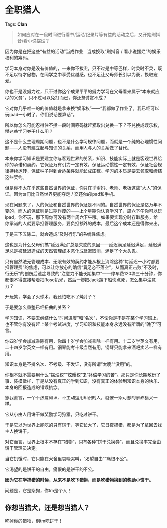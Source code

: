 # 全职猎人

Tags: **Clan**

> 如何应对在一段时间进行看书/运动/纪录片等有益的活动之后，又开始刷抖音/看小说摆烂？



因为你是在把这些“有益的活动”当成作业，当成换取“刷抖音 / 看小说摆烂”的娱乐权利的筹码。

学习本身对你是没有价值的，一来你不拔尖，只不过是中等巴样，时灵时不灵，既不足以恃才傲物，在同学之中享受优越感，也不足让父母师长引以为豪，换取宠爱。

你也不是没努力过，只不过你这个成果平平的努力学习在父母看来属于“本来就应尽的义务”，只不过可以免打而已，你还想讨赏不成？

它对你几乎唯一的的价值就是拿来换“娱乐权”——“我都做了作业了，我已经可以玩ipad一小时了，你们说话要算话”。

所以你怎么可能忍得住不攒一段时间筹码就赶紧取出兑换一下？不兑换成娱乐权，攒这些学习券干什么用？

这不是什么生理周期问题，也不是什么学习规律问题，而就是一个纯的心理惯性问题——人没有建立起与知识的关系，而用人与人的关系做了替代。

本来你学习知识是要建立你与客观世界的关系，知识、技能实际上就是客观世界给你的承诺和契约。它保证万有引力一定有效，保证运动惯性一定有效，保证社会规律持续运转，保证种子得到合适条件就能长成庄稼。学习的本质是要去领取和缔结这些契约。

但是你不太在乎这些自然世界的保证，你只在乎爹妈、老师、老板这些“大人”的保证。因为ta们比自然世界更能夺走 / 交还你的ipad和手机。

现在问题来了，人的保证和自然世界的保证是不同的。自然世界的保证是亿万年不变的，而人的保证则是过期作废的——上个星期你认真学习了，周六下午你可以玩ipad，你不玩，那下周你可没有两个周六下午哦。如果要实现分时存取服务，给你承诺的人就要承担管理服务，要负担额外的成本，最后这个成本还是得你来出。

于是三下五除二，就会造成“及时行乐”的系统性焦虑。

这也是为什么父母们搞“延迟满足”总是失败的原因——延迟满足延迟满足，延迟满足总是被延迟造成的天然管理成本恶化成延迟取消，满足了个大头鬼。

只有自然法无管理成本、无限有效的契约才能从根上消除这种“每延迟一小时都要扣管理费”的焦虑，可以让你放心的确信“满足必不落空”，从而真正击败“不及时，行无乐”的创伤后遗症导致的“注意力不能长期集中”——停车费120块三十分钟，你都恨不得直接帮着把Rose扒光，然后一脚把Jack踹下船快点死，怎么集中注意力？

开玩笑，学会了火球术，我还怕吃不了炖肘子？

  


于是要怎么重整已经扭曲的关系？

学习知识，不要去纠结什么“时间进度”和“名次”，不论你是不是在某个学习班上，也不管你有没有赶上某个考试进度，学习知识和技能本身永远没有所谓的“晚了”可言。

你四岁学会加减乘除有用，你四十岁学会加减乘除一样有用。十二岁学英文有用，二十四岁学英文一样有用。钢琴能考十级当然有用，钢琴只能拿来酒吧卖艺一样有用。

知识本身是不排名次、不考级、不发证，没有所谓“太晚”“没用”的。

你根本就不需要用什么“摆烂权”“炫耀权”来“补偿学习的苦”。那只是你长期敷衍了事、装模做样，于是从没有真正的学到知识，没有真正的体验到知识本身的快乐、本身的回报造成的错误执念。

恕我直言，一个不热爱知识、不主动运用知识的人，就像一条可悲的家养猎犬一样。

它从小由人用饼干做奖励学习狩猎，只吃过饼干。

于是它以为世界上能吃的只有饼干，等它长大了，它日夜捕猎，都是为了拿回去找主人换饼干。

对它而言，世界上根本不存在“猎物”，只有各种“饼干兑换券”，而且兑换率完全由饼干管理员决定。

当它饥饿时，它只能在犬舍里哀嚎哭叫，“渴望自由”“痛恨不公”。

它渴望的是饼干的自由，痛恨的是饼干的不公。

**因为它在学捕猎的时候，从来不是吃下猎物，而是吃猎物换到的奖励小饼干。**

问题是，它是条狗，你tm是个人！

  


你想当猎犬，还是想当猎人？
-------------

吃掉你的猎物，別tm吃饼干！



